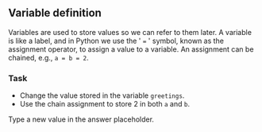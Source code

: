 ## Variable definition

Variables are used to store values so we can refer to them later. A variable 
is like a label, and in Python we use the ' `=` ' symbol, known as the 
assignment operator, to assign a value to a variable. An assignment can be 
chained, e.g., `a = b = 2`.   
### Task
 - Change the value stored in the variable `greetings`.
 - Use the chain assignment to store 2 in both `a` and `b`.

<div class="hint">Type a new value in the answer placeholder.</div>
